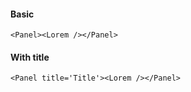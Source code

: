 #### Basic
```
<Panel><Lorem /></Panel>
```

#### With title
```
<Panel title='Title'><Lorem /></Panel>
```
